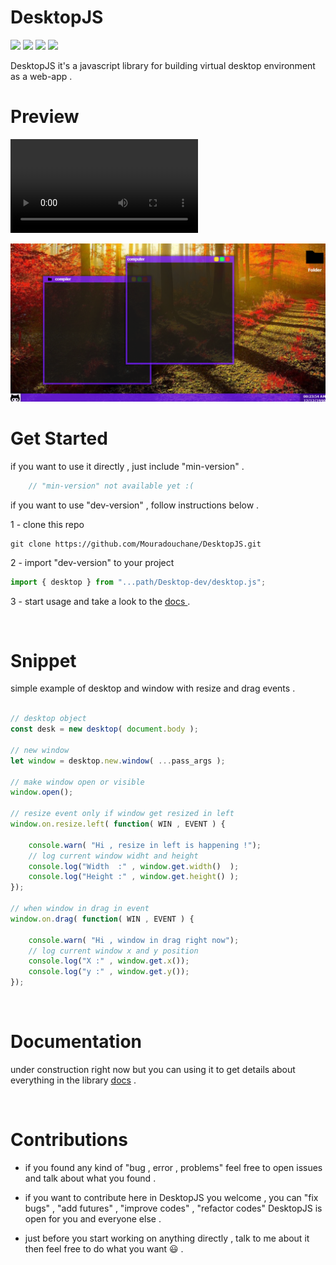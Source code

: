 <h1> DesktopJS </h1>

<img src="https://img.shields.io/github/license/Mouradouchane/DesktopJS"> <img src="https://img.shields.io/badge/status-stable-0?color=lightgreen"> <img src="https://img.shields.io/github/issues/Mouradouchane/DesktopJS"> <img src="https://img.shields.io/badge/version-Beta-cyan">

DesktopJS it's a javascript library for building virtual desktop environment as a web-app .

<h1> Preview </h1>

<video src="https://user-images.githubusercontent.com/34870188/208255249-af31d14a-f296-4969-95e1-c86e0bb3971a.mp4" autoplay controls loop> </video>

<img src="./previews/ss1.png">

<br>
<h1> Get Started </h1>

if you want to use it directly , just include "min-version" .

```js
    // "min-version" not available yet :(
```

if you want to use "dev-version" , follow instructions below .

1 - clone this repo

```
git clone https://github.com/Mouradouchane/DesktopJS.git
```

2 - import "dev-version" to your project 

```js
import { desktop } from "...path/Desktop-dev/desktop.js";
``` 

3 - start usage and take a look to the <a href="../../wiki">docs </a> .

<br>
<h1> Snippet </h1>

simple example of desktop and window with resize and drag events .

```js

// desktop object
const desk = new desktop( document.body );

// new window
let window = desktop.new.window( ...pass_args );

// make window open or visible
window.open();

// resize event only if window get resized in left
window.on.resize.left( function( WIN , EVENT ) {

    console.warn( "Hi , resize in left is happening !");
    // log current window widht and height
    console.log("Width  :" , window.get.width()  );
    console.log("Height :" , window.get.height() );
});

// when window in drag in event
window.on.drag( function( WIN , EVENT ) {

    console.warn( "Hi , window in drag right now");
    // log current window x and y position
    console.log("X :" , window.get.x());
    console.log("y :" , window.get.y());
});
``` 
<br>
<h1> Documentation </h1>

under construction right now but you can using it to get details about everything in the library <a href="../../wiki"> docs</a> .

<br>
<h1> Contributions </h1>

- if you found any kind of "bug , error , problems" feel free to open <a herf="../../issues"> issues </a> and talk about what you found .

- if you want to contribute here in DesktopJS you welcome , you can "fix bugs" , "add futures" , "improve codes" , "refactor codes" DesktopJS is open for you and everyone else .

- just before you start working on anything directly , talk to me about it then feel free to do what you want 😃 .

